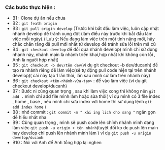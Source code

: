 ### Các bước thực hiện :
- B1 : Clone dự án nếu chưa
- B2 : `git feath origin`
- B3 : `git pull origin develop` (Trước khi bắt đầu làm việc, luôn cập nhật nhánh develop để tránh xung đột (làm điều này trước khi bắt đầu làm việc mỗi ngày).)
Lưu ý: Nếu đang làm việc trên một tính năng mới, hãy chắc chắn rằng đã pull mới nhất từ develop để tránh sửa lỗi trên mã cũ
- B4 : `git checkout develop` để đổi qua nhánh develop( mình chỉ sử dụng nhánh này, nhánh main là nhánh triển khai,hợp nhất khi không còn lỗi , Anh là người hợp nhất)
- B5 : `git checkout -b dev/tên dev`(ví dụ git checkout -b dev/ducanh) để tạo ra nhánh riêng để làm việc(sẽ tự động pull code hiện tại trên nhánh develop)( cái này tạo 1 lần thôi, lần sau mình cứ làm trên nhánh này)
- B6 : `git checkout <tên-nhánh-vừa-tạo>` :  để vào làm việc (ví dụ git checkout develop/ducanh) 
- B7 : Bước ni cũng quan trọng , sau khi làm việc xong thì không nên `git add .` mình chỉ add file mình làm hoặc sửa thôi( ví dụ mình có 3 file index , home , base , nếu mình chỉ sửa index với home thì sử dụng lệnh 
`git add index home` )
- B8 : nhớ commit : `git commit -m " xài ing lich cho sang "` ngắn gọn dễ hiểu nhất nha
- B9 : Cũng quan trọng , mình sẽ push code lên chính nhánh mình đang làm việc
`git push -u origin + tên nhánh`(tuyệt đối ko dc push lên main hay develop chỉ push lên nhánh mình làm ) ví dụ `git push -u origin develop/ducanh`
- B10 : Nói với Anh để Anh tổng hợp lại nghen
